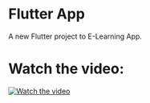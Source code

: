 # Flutter App

A new Flutter project to E-Learning App.

# Watch the video:

[![Watch the video](https://i.imgur.com/WsQFm7h.png)](https://youtu.be/EWZKCJguwJg)
